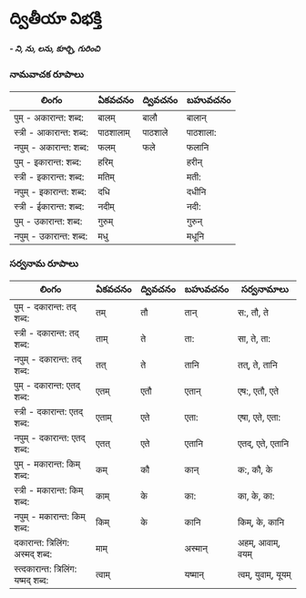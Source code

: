 # ద్వితీయా విభక్తి 
#### *- ని, ను, లను, కూర్చి, గురించి*

### నామవాచక రూపాలు 

లింగం | ఏకవచనం     | ద్వివచనం     | బహువచనం 
-------------|---------------|---------------|-----------
पुम् - अकारान्त: शब्द: | बालम् | बालौ | बालान् 
स्त्री - आकारान्त: शब्द: | पाठशालाम् | पाठशाले | पाठशाला:
नपुम् - अकारान्त: शब्द: | फलम् | फले | फलानि
पुम् - इकारान्त: शब्द: | हरिम् | |हरीन् 
स्त्री - इकारान्त: शब्द: | मतिम् || मती: 
नपुम् - इकारान्त: शब्द: | दधि || दधीनि 
स्त्री - ईकारान्त: शब्द: | नदीम् || नदी:
पुम् - उकारान्त: शब्द: | गुरुम् || गुरुन् 
नपुम् - उकारान्त: शब्द: | मधु || मधूनि 

### సర్వనామ రూపాలు 


లింగం | ఏకవచనం     | ద్వివచనం     | బహువచనం | సర్వనామాలు 
-------------|---------------|---------------|-----------|-----------
पुम् - दकारान्त: तद् शब्द: | तम् | तौ | तान् |स:, तौ, ते 
स्त्री - दकारान्त: तद् शब्द: | ताम् | ते | ता:| सा, ते, ता:
नपुम् - दकारान्त: तद् शब्द: | तत् | ते | तानि| तत्, ते, तानि 
पुम् - दकारान्त: एतद् शब्द: | एतम् | एतौ | एतान् | एष:, एतौ, एते 
स्त्री - दकारान्त: एतद् शब्द: | एताम् | एते | एता:| एषा, एते, एता:
नपुम् - दकारान्त: एतद् शब्द: | एतत् | एते | एतानि| एतद्, एते, एतानि 
पुम् - मकारान्त: किम् शब्द: | कम् | कौ | कान् |क:, कौ, के 
स्त्री - मकारान्त: किम् शब्द: | काम् | के | का:| का, के, का:
नपुम् - मकारान्त: किम् शब्द: | किम् | के | कानि| किम्, के, कानि 
दकारान्त: त्रिलिंग: अस्मद् शब्द: | माम् | | अस्मान् | अहम्, आवाम्, वयम्   
स्त्दकारान्त: त्रिलिंग: यष्मद् शब्द: | त्वाम् | | यष्मान् | त्वम्, युवाम्, यूयम्



